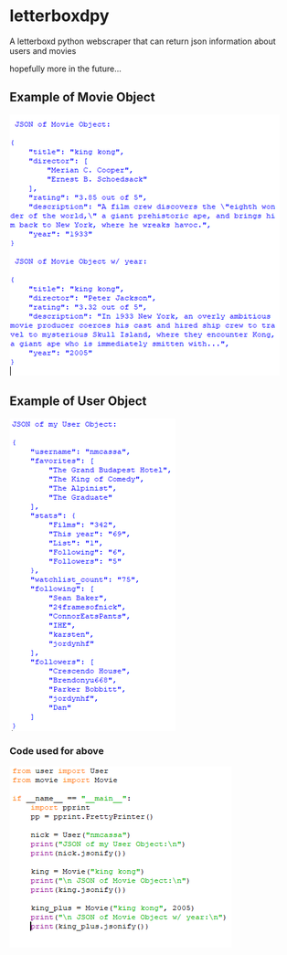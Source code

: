 # letterboxdpy

A letterboxd python webscraper that can return json information about users and movies

hopefully more in the future...

## **Example of Movie Object**

![Example of the movie object](movie_example.PNG)

## **Example of User Object**

![Example of the user object](user_example.PNG)

### **Code used for above**

![Example code](code_example.PNG)
